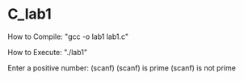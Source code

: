 # C_lab1

How to Compile: "gcc -o lab1 lab1.c"

How to Execute: "./lab1"

Enter a positive number: (scanf)
(scanf) is prime
(scanf) is not prime
